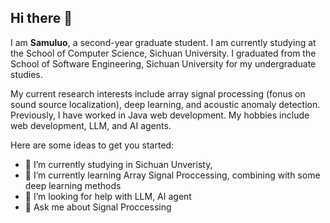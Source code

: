 ## Hi there 👋



I am **Samuluo**, a second-year graduate student. I am currently studying at the School of Computer Science, Sichuan University. I graduated from the School of Software Engineering, Sichuan University for my undergraduate studies.

My current research interests include array signal processing (fonus on sound source localization), deep learning, and acoustic anomaly detection. Previously, I have worked in Java web development. My hobbies include web development, LLM, and AI agents.

Here are some ideas to get you started:

- 🔭 I’m currently studying in Sichuan Unveristy,
- 🌱 I’m currently learning Array Signal Proccessing, combining with some deep learning methods
- 🤔 I’m looking for help with LLM, AI agent
- 💬 Ask me about Signal Proccessing
